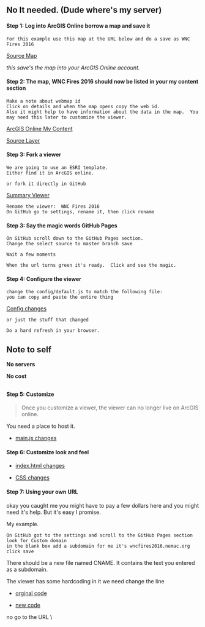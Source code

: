 
## No It needed. (Dude where's my server)

#### Step 1: Log into ArcGIS Online borrow a map and save it
```
For this example use this map at the URL below and do a save as WNC Fires 2016
```
[Source Map](http://www.arcgis.com/home/webmap/viewer.html?webmap=7a1f7ebd8d7f429b94335e8890561c4d)

_this save's the map into your ArcGIS Online account._


#### Step 2: The map, WNC Fires 2016 should now be listed in your my content section
```
Make a note about webmap id
Click on details and when the map opens copy the web id.
Also it might help to have information about the data in the map.  You may need this later to customize the viewer.
```

[ArcGIS Online My Content](http://www.arcgis.com/home/content.html)

[Source Layer](http://services1.arcgis.com/PwLrOgCfU0cYShcG/arcgis/rest/services/wnc_fires_2016/FeatureServer/1)

#### Step 3: Fork a viewer

```
We are going to use an ESRI template.  
Either find it in ArcGIS online. 
```


```
or fork it directly in GitHub
```
[Summary Viewer](https://github.com/Esri/summary-viewer-template)


```
Rename the viewer:  WNC Fires 2016 
On GitHub go to settings, rename it, then click rename
```

#### Step 3: Say the magic words GitHub Pages

```
On GitHub scroll down to the GitHub Pages section.
Change the select source to master branch save
```

```
Wait a few moments
```

```
When the url turns green it's ready.  Click and see the magic.
```

#### Step 4: Configure the viewer

```
change the config/default.js to match the following file:
you can copy and paste the entire thing
```

[Config changes](https://gist.github.com/daveism/64c30b371a055f18bd20c52557d51d3a)

```
or just the stuff that changed
```



```
Do a hard refresh in your browser.
```

## Note to self

**No servers**

**No cost**

##

#### Step 5: Customize
> Once  you customize a viewer, the viewer can no longer live on ArcGIS online. 

You need a place to host it.
- [main.js changes](https://gist.github.com/daveism/41a800fa6b7a1813ea621148dfa453d5)

#### Step 6: Customize look and feel

- [index.html changes](https://gist.github.com/daveism/9d02902697ffc62f4ccc4f67b7ce011e)

- [CSS changes](https://gist.github.com/daveism/aa4af8c979021671d9ec6ab37d729a60)

#### Step 7: Using your own URL

okay you caught me you might have to pay a few dollars here and you might need it's help. But it's easy I promise.


My example.

```
On GitHub got to the settings and scroll to the GitHub Pages section
look for Custom domain
in the blank box add a subdomain for me it's wncfires2016.nemac.org
click save
```

There should be a new file named CNAME.  It contains the text you entered as a subdomain.

The viewer has some hardcoding in it we need change the line 

- [orginal code](https://gist.github.com/daveism/9d02902697ffc62f4ccc4f67b7ce011e#file-ncgis-2017-index-no-dns-html-L95)

- [new code](https://gist.github.com/daveism/2222a46bcd36db23b24bca85066bd155#file-ncgis-2017-index-with-dns-html-L96)

no go to the URL \